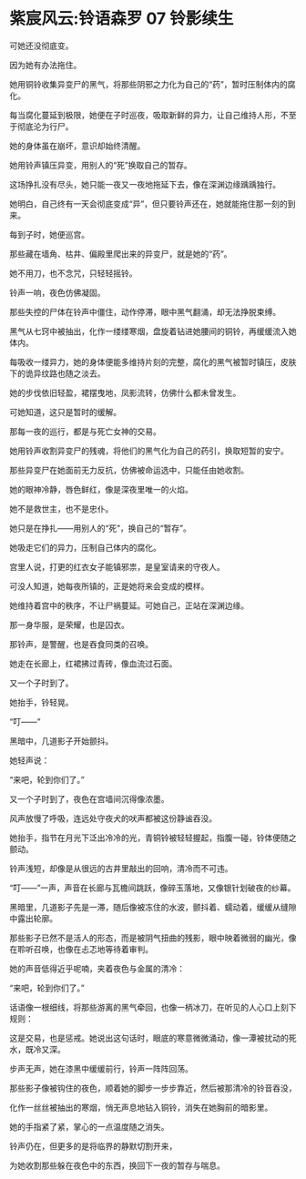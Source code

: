# 紫宸风云:铃语森罗 07 铃影续生

可她还没彻底变。  

因为她有办法拖住。  

她用铜铃收集异变尸的黑气，将那些阴邪之力化为自己的“药”，暂时压制体内的腐化。

每当腐化蔓延到极限，她便在子时巡夜，吸取新鲜的异力，让自己维持人形，不至于彻底沦为行尸。  

她的身体虽在崩坏，意识却始终清醒。

她用铃声镇压异变，用别人的“死”换取自己的暂存。  

这场挣扎没有尽头，她只能一夜又一夜地拖延下去，像在深渊边缘踽踽独行。  

她明白，自己终有一天会彻底变成“异”，但只要铃声还在，她就能拖住那一刻的到来。

每到子时，她便巡宫。

那些藏在墙角、枯井、偏殿里爬出来的异变尸，就是她的“药”。

她不用刀，也不念咒，只轻轻摇铃。

铃声一响，夜色仿佛凝固。

那些失控的尸体在铃声中僵住，动作停滞，眼中黑气翻涌，却无法挣脱束缚。

黑气从七窍中被抽出，化作一缕缕寒烟，盘旋着钻进她腰间的铜铃，再缓缓流入她体内。

每吸收一缕异力，她的身体便能多维持片刻的完整，腐化的黑气被暂时镇压，皮肤下的诡异纹路也随之淡去。

她的步伐依旧轻盈，裙摆曳地，凤影流转，仿佛什么都未曾发生。

可她知道，这只是暂时的缓解。

那每一夜的巡行，都是与死亡女神的交易。

她用铃声收割异变尸的残魂，将他们的黑气化为自己的药引，换取短暂的安宁。

那些异变尸在她面前无力反抗，仿佛被命运选中，只能任由她收割。

她的眼神冷静，唇色鲜红，像是深夜里唯一的火焰。

她不是救世主，也不是忠仆。

她只是在挣扎——用别人的“死”，换自己的“暂存”。 

她吸走它们的异力，压制自己体内的腐化。  

宫里人说，打更的红衣女子能镇邪祟，是皇室请来的守夜人。

可没人知道，她每夜所镇的，正是她将来会变成的模样。  

她维持着宫中的秩序，不让尸祸蔓延。可她自己，正站在深渊边缘。  

那一身华服，是荣耀，也是囚衣。  

那铃声，是警醒，也是吞食同类的召唤。  

她走在长廊上，红裙拂过青砖，像血流过石面。  

又一个子时到了。  

她抬手，铃轻晃。  

“叮——”  

黑暗中，几道影子开始颤抖。  

她轻声说：  

“来吧，轮到你们了。”

又一个子时到了，夜色在宫墙间沉得像浓墨。

风声放慢了呼吸，连远处守夜犬的吠声都被这份静谧吞没。

她抬手，指节在月光下泛出冷冷的光，青铜铃被轻轻握起，指腹一碰，铃体便随之颤动。

铃声浅短，却像是从很远的古井里敲出的回响，清冷而不可违。

“叮——”一声，声音在长廊与瓦檐间跳跃，像碎玉落地，又像银针划破夜的纱幕。

黑暗里，几道影子先是一滞，随后像被冻住的水波，颤抖着、蠕动着，缓缓从缝隙中露出轮廓。

那些影子已然不是活人的形态，而是被阴气扭曲的残影，眼中映着微弱的幽光，像在聆听召唤，也像在忐忑地等待着审判。

她的声音低得近乎呢喃，夹着夜色与金属的清冷：

“来吧，轮到你们了。”

话语像一根细线，将那些游离的黑气牵回，也像一柄冰刀，在听见的人心口上刻下规则：

这是交易，也是惩戒。她说出这句话时，眼底的寒意微微涌动，像一潭被扰动的死水，既冷又深。

步声无声，她在漆黑中缓缓前行，铃声一阵阵回荡。

那些影子像被钩住的夜色，顺着她的脚步一步步靠近，然后被那清冷的铃音吞没，

化作一丝丝被抽出的寒烟，悄无声息地钻入铜铃，消失在她胸前的暗影里。

她的手指紧了紧，掌心的一点温度随之消失。

铃声仍在，但更多的是将临界的静默切割开来，

为她收割那些躲在夜色中的东西，换回下一夜的暂存与喘息。